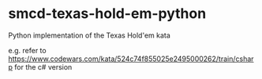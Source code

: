 # smcd-texas-hold-em-python
Python implementation of the Texas Hold'em kata

e.g. refer to https://www.codewars.com/kata/524c74f855025e2495000262/train/csharp for the c# version
